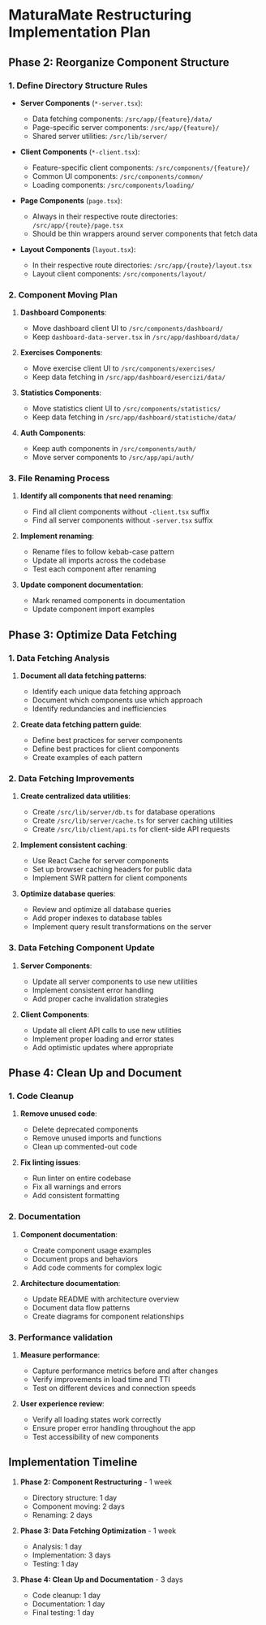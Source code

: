 # MaturaMate Restructuring Implementation Plan

## Phase 2: Reorganize Component Structure

### 1. Define Directory Structure Rules

- **Server Components** (`*-server.tsx`):

  - Data fetching components: `/src/app/{feature}/data/`
  - Page-specific server components: `/src/app/{feature}/`
  - Shared server utilities: `/src/lib/server/`

- **Client Components** (`*-client.tsx`):

  - Feature-specific client components: `/src/components/{feature}/`
  - Common UI components: `/src/components/common/`
  - Loading components: `/src/components/loading/`

- **Page Components** (`page.tsx`):

  - Always in their respective route directories: `/src/app/{route}/page.tsx`
  - Should be thin wrappers around server components that fetch data

- **Layout Components** (`layout.tsx`):
  - In their respective route directories: `/src/app/{route}/layout.tsx`
  - Layout client components: `/src/components/layout/`

### 2. Component Moving Plan

1. **Dashboard Components**:

   - Move dashboard client UI to `/src/components/dashboard/`
   - Keep `dashboard-data-server.tsx` in `/src/app/dashboard/data/`

2. **Exercises Components**:

   - Move exercise client UI to `/src/components/exercises/`
   - Keep data fetching in `/src/app/dashboard/esercizi/data/`

3. **Statistics Components**:

   - Move statistics client UI to `/src/components/statistics/`
   - Keep data fetching in `/src/app/dashboard/statistiche/data/`

4. **Auth Components**:
   - Keep auth components in `/src/components/auth/`
   - Move server components to `/src/app/api/auth/`

### 3. File Renaming Process

1. **Identify all components that need renaming**:

   - Find all client components without `-client.tsx` suffix
   - Find all server components without `-server.tsx` suffix

2. **Implement renaming**:

   - Rename files to follow kebab-case pattern
   - Update all imports across the codebase
   - Test each component after renaming

3. **Update component documentation**:
   - Mark renamed components in documentation
   - Update component import examples

## Phase 3: Optimize Data Fetching

### 1. Data Fetching Analysis

1. **Document all data fetching patterns**:

   - Identify each unique data fetching approach
   - Document which components use which approach
   - Identify redundancies and inefficiencies

2. **Create data fetching pattern guide**:
   - Define best practices for server components
   - Define best practices for client components
   - Create examples of each pattern

### 2. Data Fetching Improvements

1. **Create centralized data utilities**:

   - Create `/src/lib/server/db.ts` for database operations
   - Create `/src/lib/server/cache.ts` for server caching utilities
   - Create `/src/lib/client/api.ts` for client-side API requests

2. **Implement consistent caching**:

   - Use React Cache for server components
   - Set up browser caching headers for public data
   - Implement SWR pattern for client components

3. **Optimize database queries**:
   - Review and optimize all database queries
   - Add proper indexes to database tables
   - Implement query result transformations on the server

### 3. Data Fetching Component Update

1. **Server Components**:

   - Update all server components to use new utilities
   - Implement consistent error handling
   - Add proper cache invalidation strategies

2. **Client Components**:
   - Update all client API calls to use new utilities
   - Implement proper loading and error states
   - Add optimistic updates where appropriate

## Phase 4: Clean Up and Document

### 1. Code Cleanup

1. **Remove unused code**:

   - Delete deprecated components
   - Remove unused imports and functions
   - Clean up commented-out code

2. **Fix linting issues**:
   - Run linter on entire codebase
   - Fix all warnings and errors
   - Add consistent formatting

### 2. Documentation

1. **Component documentation**:

   - Create component usage examples
   - Document props and behaviors
   - Add code comments for complex logic

2. **Architecture documentation**:
   - Update README with architecture overview
   - Document data flow patterns
   - Create diagrams for component relationships

### 3. Performance validation

1. **Measure performance**:

   - Capture performance metrics before and after changes
   - Verify improvements in load time and TTI
   - Test on different devices and connection speeds

2. **User experience review**:
   - Verify all loading states work correctly
   - Ensure proper error handling throughout the app
   - Test accessibility of new components

## Implementation Timeline

1. **Phase 2: Component Restructuring** - 1 week

   - Directory structure: 1 day
   - Component moving: 2 days
   - Renaming: 2 days

2. **Phase 3: Data Fetching Optimization** - 1 week

   - Analysis: 1 day
   - Implementation: 3 days
   - Testing: 1 day

3. **Phase 4: Clean Up and Documentation** - 3 days
   - Code cleanup: 1 day
   - Documentation: 1 day
   - Final testing: 1 day
